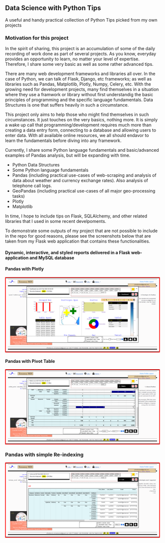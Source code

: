 ## Data Science with Python Tips
A useful and handy practical collection of Python Tips picked from my own projects

### Motivation for this project
In the spirit of sharing, this project is an accumulation of some of the daily recording of work done as part of several projects. As you know, everyday provides an opportunity to learn, no matter your level of expertise. Therefore, I share some very basic as well as some rather advanced tips.

There are many web development frameworks and libraries all over. In the case of Python, we can talk of Flask, Django, etc frameworks; as well as libraries such as Pandas, Matplotlib, Plotly, Numpy, Celery, etc. With the growing need for development projects, many find themselves in a situation where they use a framwork or library without first understandig the basic principles of programming and the specific language fundamentals. Data Structures is one that suffers heavily in such a circumstance.

This project only aims to help those who might find themselves in such circumstances. It just touches on the very basics, nothing more. It is simply a wake up call that programming/development requires much more than creating a data entry form, connecting to a database and allowing users to enter data. With all available online resources, we all should endavor to learn the fundamentals before diving into any framework.

Currently, I share some Python language fundamentals and basic/advanced examples of Pandas analysis, but will be expanding with time. 

- Python Data Structures
- Some Python language fundamentals
- Pandas (including practical use-cases of web-scraping and analysis of data about weather and currency exchange rates). Also analysis of telephone call logs.
- GeoPandas (including practical use-cases of all major geo-processing tasks)
- Plotly
- Matplotlib

In time, I hope to include tips on Flask, SQLAlchemy, and other related libraries that I used in some recent develpoments.

To demonstrate some outputs of my project that are not possible to include in the repo for good reasons, please see the screenshots below that are taken from my Flask web application that contains these functionalities.

#### Dynamic, interactive, and styled reports delivered in a Flask web-application and MySQL database

#### Pandas with Plotly 
<table  style="border: 2px solid red;"><tr><td>
  <img src=".//images/tools3.PNG" />
</td></tr></table>

#### Pandas with Pivot Table
<table  style="border: 2px solid red;"><tr><td>
  <img src="./images/tools2.PNG" />
</td></tr></table>

### Pandas with simple Re-indexing
<table  style="border: 2px solid red;"><tr><td>
  <img src="./images/tools1.PNG" />
</td></tr></table>

